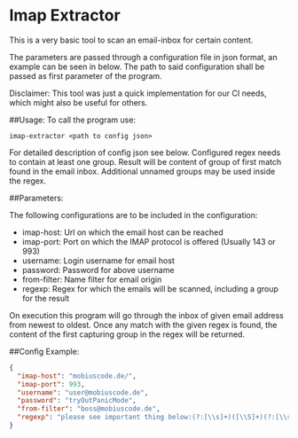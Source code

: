 
# Imap Extractor

This is a very basic tool to scan an email-inbox for certain content.

The parameters are passed through a configuration file in json format, an example can be seen in below.
The path to said configuration shall be passed as first parameter of the program.

Disclaimer: This tool was just a quick implementation for our CI needs, which might also be useful for others.


##Usage:
To call the program use:
```
imap-extractor <path to config json>
```

For detailed description of config json see below. Configured regex needs to contain at least one group.
Result will be content of group of first match found in the email inbox.
Additional unnamed groups may be used inside the regex.

##Parameters:

The following configurations are to be included in the configuration:
* imap-host: Url on which the email host can be reached
* imap-port: Port on which the IMAP protocol is offered (Usually 143 or 993)
* username: Login username for email host
* password: Password for above username
* from-filter: Name filter for email origin
* regexp: Regex for which the emails will be scanned, including a group for the result


On execution this program will go through the inbox of given email address from newest to oldest.
Once any match with the given regex is found, the content of the first capturing group in the regex will be returned. 


##Config Example:
```json
{
  "imap-host": "mobiuscode.de/",
  "imap-port": 993,
  "username": "user@mobiuscode.de",
  "password": "tryOutPanicMode",
  "from-filter": "boss@mobiuscode.de",
  "regexp": "please see important thing below:(?:[\\s]+)([\\S]+)(?:[\\s]+)"
}
```